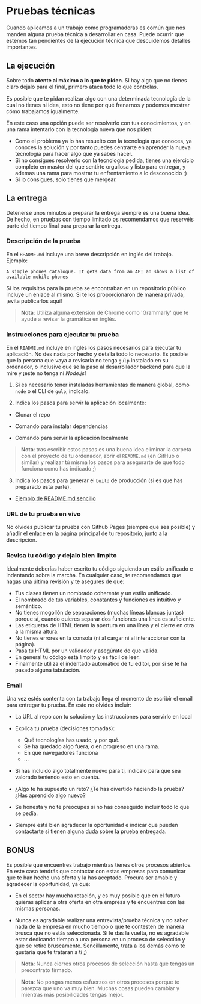 # Pruebas técnicas

Cuando aplicamos a un trabajo como programadoras es común que nos manden alguna prueba técnica a desarrollar en casa. Puede ocurrir que estemos tan pendientes de la ejecución técnica que descuidemos detalles importantes.

## La ejecución

Sobre todo **atente al máximo a lo que te piden**.
Si hay algo que no tienes claro dejalo para el final, primero ataca todo lo que controlas.

Es posible que te pidan realizar algo con una determinada tecnología de la cual no tienes ni idea, esto no tiene por qué frenarnos y podemos mostrar cómo trabajamos igualmente. 

En este caso una opción puede ser resolverlo con tus conocimientos, y en una rama intentarlo con la tecnología nueva que nos piden:


- Como el problema ya lo has resuelto con la tecnología que conoces, ya conoces la solución y por tanto puedes centrarte en aprender la nueva tecnología para hacer algo que ya sabes hacer.
- Si no consigues resolverlo con la tecnología pedida, tienes una ejercicio completo en master del que sentirte orgullosa y listo para entregar, y ademas una rama para mostrar tu enfrentamiento a lo desconocido ;)
- Si lo consigues, solo tienes que mergear.

## La entrega

Detenerse unos minutos a preparar la entrega siempre es una buena idea. De hecho, en pruebas con tiempo limitado os recomendamos que reservéis parte del tiempo final para preparar la entrega.

### Descripción de la prueba

En el `README.md` incluye una breve descripción en inglés del trabajo. Ejemplo:

`A simple phones catalogue. It gets data from an API an shows a list of available mobile phones`

Si los requisitos para la prueba se encontraban en un repositorio público incluye un enlace al mismo. Si te los proporcionaron de manera privada, ¡evita publicarlos aquí!

> **Nota**: Utiliza alguna extensión de Chrome como 'Grammarly' que te ayude a revisar la gramática en inglés.

### Instrucciones para ejecutar tu prueba

En el `README.md` incluye en inglés los pasos necesarios para ejecutar tu aplicación. No des nada por hecho y detalla todo lo necesario. Es posible que la persona que vaya a revisarla no tenga `gulp` instalado en su ordenador, o inclusive que se la pase al desarrollador backend para que la mire y ¡este no tenga ni _Node.js_!

1. Si es necesario tener instaladas herramientas de manera global, como `node` o el CLI de `gulp`, indícalo.

2. Indica los pasos para servir la aplicación localmente:

- Clonar el repo

- Comando para instalar dependencias

- Comando para servir la aplicación localmente

> **Nota**: tras escribir estos pasos es una buena idea eliminar la carpeta con el proyecto de tu ordenador, abrir el `README.md` (en GitHub o similar) y realizar tú misma los pasos para asegurarte de que todo funciona como has indicado ;)

3. Indica los pasos para generar el `build` de producción (si es que has preparado esta parte).

- [Ejemplo de README.md sencillo](https://github.com/Adalab/mood-app/blob/master/README.md)

### URL de tu prueba en vivo

No olvides publicar tu prueba con Github Pages (siempre que sea posible) y añadir el enlace en la página principal de tu repositorio, junto a la descripción.

### Revisa tu código y dejalo bien limpito

Idealmente deberías haber escrito tu código siguiendo un estilo unificado e indentando sobre la marcha. En cualquier caso, te recomendamos que hagas una última revisión y te asegures de que:

- Tus clases tienen un nombrado coherente y un estilo unificado.
- El nombrado de tus variables, constantes y funciones es intuitivo y semántico.
- No tienes mogollón de separaciones (muchas líneas blancas juntas) porque sí, cuando quieres separar dos funciones una línea es suficiente.
- Las etiquetas de HTML tienen la apertura en una línea y el cierre en otra a la misma altura.
- No tienes errores en la consola (ni al cargar ni al interaccionar con la página).
- Pasa tu HTML por un validador y asegúrate de que valida.
- En general tu código está limpito y es fácil de leer.
- Finalmente utiliza el indentado automático de tu editor, por si se te ha pasado alguna tabulación.

### Email

Una vez estés contenta con tu trabajo llega el momento de escribir el email para entregar tu prueba. En este no olvides incluir:

- La URL al repo con tu solución y las instrucciones para servirlo en local

- Explica tu prueba (decisiones tomadas):

  - Qué tecnologías has usado, y por qué.
  - Se ha quedado algo fuera, o en progreso en una rama.
  - En qué navegadores funciona
  - ...

- Si has incluido algo totalmente nuevo para ti, indícalo para que sea valorado teniendo esto en cuenta.

- ¿Algo te ha supuesto un reto? ¿Te has divertido haciendo la prueba? ¿Has aprendido algo nuevo?

- Se honesta y no te preocupes si no has conseguido incluir todo lo que se pedía.

- Siempre está bien agradecer la oportunidad e indicar que pueden contactarte si tienen alguna duda sobre la prueba entregada.

## BONUS

Es posible que encuentres trabajo mientras tienes otros procesos abiertos. En este caso tendrás que contactar con estas empresas para comunicar que te han hecho una oferta y la has aceptado. Procura ser amable y agradecer la oportunidad, ya que:

- En el sector hay mucha rotación, y es muy posible que en el futuro quieras aplicar a otra oferta en otra empresa y te encuentres con las mismas personas.

- Nunca es agradable realizar una entrevista/prueba técnica y no saber nada de la empresa en mucho tiempo o que te contesten de manera brusca que no estás seleccionada. Si le das la vuelta, no es agradable estar dedicando tiempo a una persona en un proceso de selección y que se retire bruscamente. Sencillamente, trata a los demás como te gustaría que te trataran a ti ;)

> **Nota**: Nunca cierres otros procesos de selección hasta que tengas un precontrato firmado.

> **Nota**: No pongas menos esfuerzos en otros procesos porque te parezca que uno va muy bien. Muchas cosas pueden cambiar y mientras más posibilidades tengas mejor.
